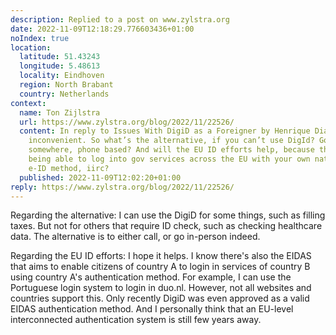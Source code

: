 ```yaml
---
description: Replied to a post on www.zylstra.org
date: 2022-11-09T12:18:29.776603436+01:00
noIndex: true
location:
  latitude: 51.43243
  longitude: 5.48613
  locality: Eindhoven
  region: North Brabant
  country: Netherlands
context:
  name: Ton Zijlstra
  url: https://www.zylstra.org/blog/2022/11/22526/
  content: In reply to Issues With DigiD as a Foreigner by Henrique Dias That’s very
    inconvenient. So what’s the alternative, if you can’t use DigId? Going by in person
    somewhere, phone based? And will the EU ID efforts help, because those aim at
    being able to log into gov services across the EU with your own national government
    e-ID method, iirc?
  published: 2022-11-09T12:02:20+01:00
reply: https://www.zylstra.org/blog/2022/11/22526/
---
```


Regarding the alternative: I can use the DigiD for some things, such as filling taxes. But not for others that require ID check, such as checking healthcare data. The alternative is to either call, or go in-person indeed.

Regarding the EU ID efforts: I hope it helps. I know there's also the EIDAS that aims to enable citizens of country A to login in services of country B using country A's authentication method. For example, I can use the Portuguese login system to login in duo.nl. However, not all websites and countries support this. Only recently DigiD was even approved as a valid EIDAS authentication method. And I personally think that an EU-level interconnected authentication system is still few years away.
